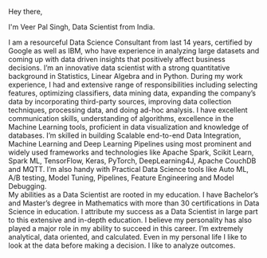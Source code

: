 Hey there,

I'm Veer Pal Singh, Data Scientist from India.

I am a resourceful Data Science Consultant from last 14 years, certified by Google as well as IBM, who have experience in analyzing large datasets and coming up with data driven insights that positively affect business decisions.  I’m an innovative data scientist with a strong quantitative background in Statistics, Linear Algebra and in Python. 
During my work experience, I had and extensive range of responsibilities including selecting features, optimizing classifiers, data mining data, expanding the company’s data by incorporating third-party sources, improving data collection techniques, processing data, and doing ad-hoc analysis. I have excellent communication skills, understanding of algorithms, excellence in the Machine Learning tools, proficient in data visualization and knowledge of databases. I’m skilled in building Scalable end-to-end Data Integration, Machine Learning and Deep Learning Pipelines using most prominent and widely used frameworks and technologies like Apache Spark, Scikit Learn, Spark ML, TensorFlow, Keras, PyTorch, DeepLearning4J, Apache CouchDB and MQTT. I’m also handy with Practical Data Science tools like Auto ML, A/B testing, Model Tuning, Pipelines, Feature Engineering and Model Debugging.   
My abilities as a Data Scientist are rooted in my education. I have Bachelor’s and Master’s degree in Mathematics with more than 30 certifications in Data Science in education. I attribute my success as a Data Scientist in large part to this extensive and in-depth education. I believe my personality has also played a major role in my ability to succeed in this career. I’m extremely analytical, data oriented, and calculated. Even in my personal life I like to look at the data before making a decision. I like to analyze outcomes. 
